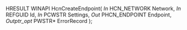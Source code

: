 HRESULT
WINAPI
HcnCreateEndpoint(
    _In_ HCN_NETWORK Network,
    _In_ REFGUID Id,
    _In_ PCWSTR Settings,
    _Out_ PHCN_ENDPOINT Endpoint,
    _Outptr_opt_ PWSTR* ErrorRecord
    );